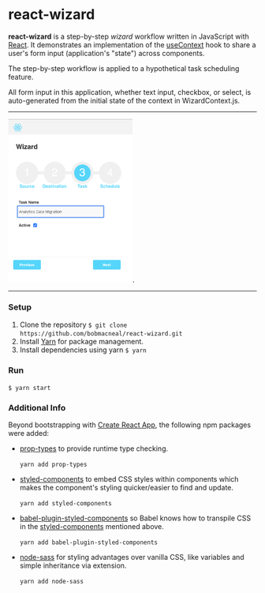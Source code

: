 
# react-wizard 

**react-wizard** is a step-by-step _wizard_ workflow written in JavaScript with [React](https://reactjs.org/).
It demonstrates an implementation of the [useContext](https://reactjs.org/docs/hooks-reference.html#usecontext) hook to 
share a user's form input (application's "state") across components.

The step-by-step workflow is applied to a hypothetical task scheduling feature.

All form input in this application, whether text input, checkbox, or select, is auto-generated from the initial 
state of the context in WizardContext.js.

___
<img src="./public/Screenshot.png" width="50%">.
___
 
### Setup

1. Clone the repository 
    `$ git clone https://github.com/bobmacneal/react-wizard.git`
2. Install [Yarn](https://yarnpkg.com) for package management. 
3. Install dependencies using yarn
    `$ yarn`

### Run

`$ yarn start`


### Additional Info

Beyond bootstrapping with [Create React App](https://github.com/facebook/create-react-app), 
the following npm packages were added:

- [prop-types](https://www.npmjs.com/package/prop-types) to provide runtime type checking. 

    `yarn add prop-types` 


- [styled-components](https://www.npmjs.com/package/styled-components) to embed CSS styles within 
components which makes the component's styling quicker/easier to find and update.

    `yarn add styled-components` 

- [babel-plugin-styled-components](https://www.npmjs.com/package/babel-plugin-styled-components) so Babel knows
how to transpile CSS in the [styled-components](https://www.npmjs.com/package/styled-components) mentioned above. 

    `yarn add babel-plugin-styled-components` 

- [node-sass](https://www.npmjs.com/package/node-sass) for styling advantages over vanilla CSS, like variables and 
simple inheritance via extension.

    `yarn add node-sass` 

    
